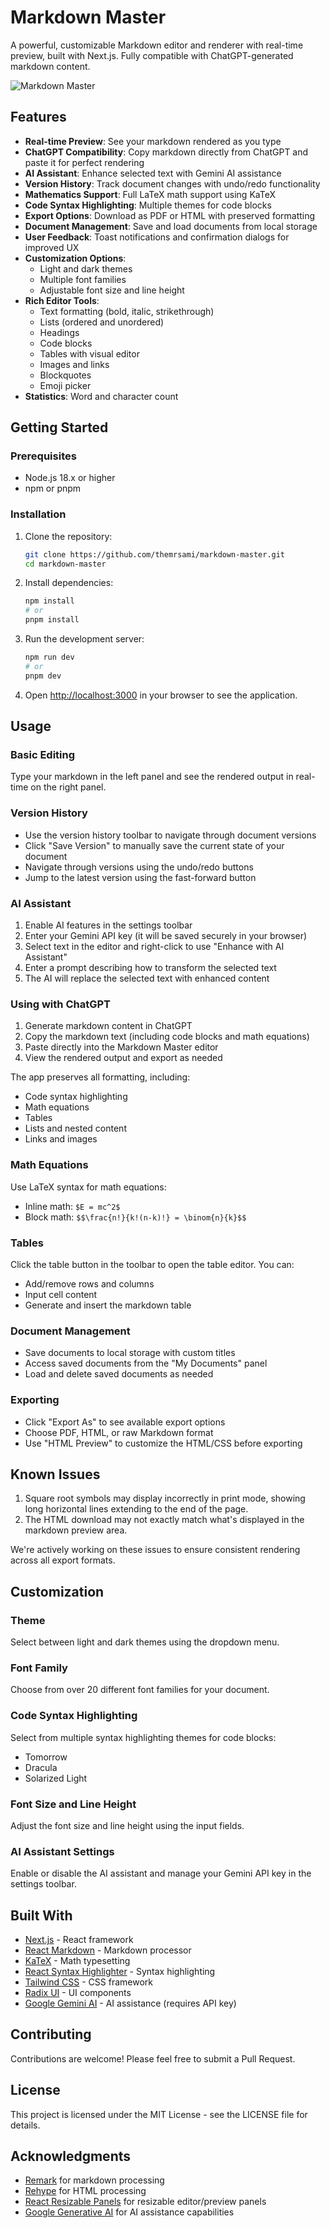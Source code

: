 # Markdown Master

A powerful, customizable Markdown editor and renderer with real-time preview, built with Next.js. Fully compatible with ChatGPT-generated markdown content.

![Markdown Master](/public/screenshot.png)

## Features

- **Real-time Preview**: See your markdown rendered as you type
- **ChatGPT Compatibility**: Copy markdown directly from ChatGPT and paste it for perfect rendering
- **AI Assistant**: Enhance selected text with Gemini AI assistance
- **Version History**: Track document changes with undo/redo functionality
- **Mathematics Support**: Full LaTeX math support using KaTeX
- **Code Syntax Highlighting**: Multiple themes for code blocks
- **Export Options**: Download as PDF or HTML with preserved formatting
- **Document Management**: Save and load documents from local storage
- **User Feedback**: Toast notifications and confirmation dialogs for improved UX
- **Customization Options**:
  - Light and dark themes
  - Multiple font families
  - Adjustable font size and line height
- **Rich Editor Tools**:
  - Text formatting (bold, italic, strikethrough)
  - Lists (ordered and unordered)
  - Headings
  - Code blocks
  - Tables with visual editor
  - Images and links
  - Blockquotes
  - Emoji picker
- **Statistics**: Word and character count

## Getting Started

### Prerequisites

- Node.js 18.x or higher
- npm or pnpm

### Installation

1. Clone the repository:
   ```bash
   git clone https://github.com/themrsami/markdown-master.git
   cd markdown-master
   ```

2. Install dependencies:
   ```bash
   npm install
   # or
   pnpm install
   ```

3. Run the development server:
   ```bash
   npm run dev
   # or
   pnpm dev
   ```

4. Open [http://localhost:3000](http://localhost:3000) in your browser to see the application.

## Usage

### Basic Editing

Type your markdown in the left panel and see the rendered output in real-time on the right panel.

### Version History

- Use the version history toolbar to navigate through document versions
- Click "Save Version" to manually save the current state of your document
- Navigate through versions using the undo/redo buttons
- Jump to the latest version using the fast-forward button

### AI Assistant

1. Enable AI features in the settings toolbar
2. Enter your Gemini API key (it will be saved securely in your browser)
3. Select text in the editor and right-click to use "Enhance with AI Assistant"
4. Enter a prompt describing how to transform the selected text
5. The AI will replace the selected text with enhanced content

### Using with ChatGPT

1. Generate markdown content in ChatGPT
2. Copy the markdown text (including code blocks and math equations)
3. Paste directly into the Markdown Master editor
4. View the rendered output and export as needed

The app preserves all formatting, including:
- Code syntax highlighting
- Math equations
- Tables
- Lists and nested content
- Links and images

### Math Equations

Use LaTeX syntax for math equations:

- Inline math: `$E = mc^2$`
- Block math: `$$\frac{n!}{k!(n-k)!} = \binom{n}{k}$$`

### Tables

Click the table button in the toolbar to open the table editor. You can:
- Add/remove rows and columns
- Input cell content
- Generate and insert the markdown table

### Document Management

- Save documents to local storage with custom titles
- Access saved documents from the "My Documents" panel
- Load and delete saved documents as needed

### Exporting

- Click "Export As" to see available export options
- Choose PDF, HTML, or raw Markdown format
- Use "HTML Preview" to customize the HTML/CSS before exporting

## Known Issues

1. Square root symbols may display incorrectly in print mode, showing long horizontal lines extending to the end of the page.
2. The HTML download may not exactly match what's displayed in the markdown preview area.

We're actively working on these issues to ensure consistent rendering across all export formats.

## Customization

### Theme

Select between light and dark themes using the dropdown menu.

### Font Family

Choose from over 20 different font families for your document.

### Code Syntax Highlighting

Select from multiple syntax highlighting themes for code blocks:
- Tomorrow
- Dracula
- Solarized Light

### Font Size and Line Height

Adjust the font size and line height using the input fields.

### AI Assistant Settings

Enable or disable the AI assistant and manage your Gemini API key in the settings toolbar.

## Built With

- [Next.js](https://nextjs.org/) - React framework
- [React Markdown](https://github.com/remarkjs/react-markdown) - Markdown processor
- [KaTeX](https://katex.org/) - Math typesetting
- [React Syntax Highlighter](https://github.com/react-syntax-highlighter/react-syntax-highlighter) - Syntax highlighting
- [Tailwind CSS](https://tailwindcss.com/) - CSS framework
- [Radix UI](https://www.radix-ui.com/) - UI components
- [Google Gemini AI](https://ai.google.dev/) - AI assistance (requires API key)

## Contributing

Contributions are welcome! Please feel free to submit a Pull Request.

## License

This project is licensed under the MIT License - see the LICENSE file for details.

## Acknowledgments

- [Remark](https://github.com/remarkjs/remark) for markdown processing
- [Rehype](https://github.com/rehypejs/rehype) for HTML processing
- [React Resizable Panels](https://github.com/bvaughn/react-resizable-panels) for resizable editor/preview panels
- [Google Generative AI](https://ai.google.dev/) for AI assistance capabilities